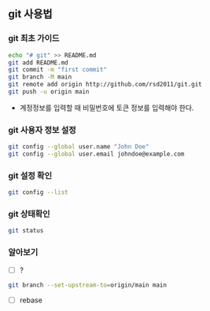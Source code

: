 ## git 사용법
### git 최초 가이드
```bash
echo "# git" >> README.md
git add README.md
git commit -m "first commit"
git branch -M main
git remote add origin http://github.com/rsd2011/git.git
git push -u origin main
```
- 계정정보를 입력할 때 비밀번호에 토큰 정보를 입력해야 한다.
  
### git 사용자 정보 설정
```bash
git config --global user.name "John Doe"
git config --global user.email johndoe@example.com
```
### git 설정 확인
```bash
git config --list
```
### git 상태확인
```bash
git status
```
### 알아보기
- [ ] ?
```bash
git branch --set-upstream-to=origin/main main
```
- [ ] rebase